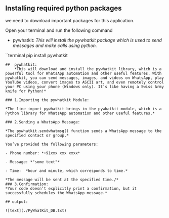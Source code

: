 ## Installing required python packages
we need to download important packages for this application.

Open your terminal and run the following command
- pywhatkit:
*This will install the pywhatkit package which is used to send messages and make calls using python.*

``terminal
pip install pywhatkit
```
##  pywhatkit:
    *This will download and install the pywhatkit library, which is a powerful tool for WhatsApp automation and other useful features. With pywhatkit, you can send messages, images, and videos on WhatsApp, play YouTube videos, convert images to ASCII art, and even remotely control your PC using your phone (Windows only). It’s like having a Swiss Army knife for Python!*

### 1.Importing the pywhatkit Module:

*The line import pywhatkit brings in the pywhatkit module, which is a Python library for WhatsApp automation and other useful features.*

### 2.Sending a WhatsApp Message:

*The pywhatkit.sendwhatmsg() function sends a WhatsApp message to the specified contact or group.*

You’ve provided the following parameters:

- Phone number: *+91xxx xxx xxxx*

- Message: *"some text"*

- Time:  *hour and minute, which corresponds to time.*

*The message will be sent at the specified time./*
### 3.Confirmation:
*Your code doesn’t explicitly print a confirmation, but it successfully schedules the WhatsApp message.*

## output:

![text](./PyWhatKit_DB.txt)